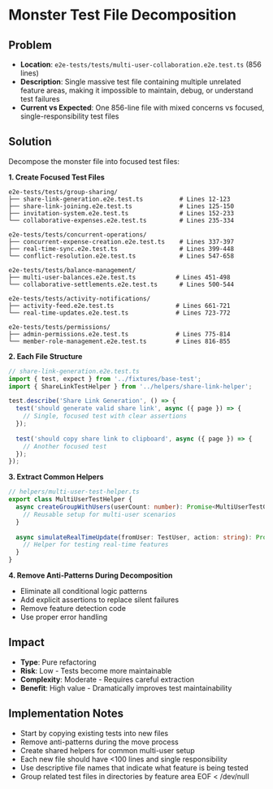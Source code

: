 # Monster Test File Decomposition

## Problem
- **Location**: `e2e-tests/tests/multi-user-collaboration.e2e.test.ts` (856 lines)
- **Description**: Single massive test file containing multiple unrelated feature areas, making it impossible to maintain, debug, or understand test failures
- **Current vs Expected**: One 856-line file with mixed concerns vs focused, single-responsibility test files

## Solution
Decompose the monster file into focused test files:

**1. Create Focused Test Files**
```
e2e-tests/tests/group-sharing/
├── share-link-generation.e2e.test.ts          # Lines 12-123
├── share-link-joining.e2e.test.ts             # Lines 125-150  
├── invitation-system.e2e.test.ts              # Lines 152-233
└── collaborative-expenses.e2e.test.ts         # Lines 235-334

e2e-tests/tests/concurrent-operations/
├── concurrent-expense-creation.e2e.test.ts    # Lines 337-397
├── real-time-sync.e2e.test.ts                 # Lines 399-448
└── conflict-resolution.e2e.test.ts            # Lines 547-658

e2e-tests/tests/balance-management/
├── multi-user-balances.e2e.test.ts           # Lines 451-498
└── collaborative-settlements.e2e.test.ts      # Lines 500-544

e2e-tests/tests/activity-notifications/
├── activity-feed.e2e.test.ts                 # Lines 661-721
└── real-time-updates.e2e.test.ts             # Lines 723-772

e2e-tests/tests/permissions/
├── admin-permissions.e2e.test.ts             # Lines 775-814
└── member-role-management.e2e.test.ts        # Lines 816-855
```

**2. Each File Structure**
```typescript
// share-link-generation.e2e.test.ts
import { test, expect } from '../fixtures/base-test';
import { ShareLinkTestHelper } from '../helpers/share-link-helper';

test.describe('Share Link Generation', () => {
  test('should generate valid share link', async ({ page }) => {
    // Single, focused test with clear assertions
  });
  
  test('should copy share link to clipboard', async ({ page }) => {
    // Another focused test
  });
});
```

**3. Extract Common Helpers**
```typescript
// helpers/multi-user-test-helper.ts
export class MultiUserTestHelper {
  async createGroupWithUsers(userCount: number): Promise<MultiUserTestGroup> {
    // Reusable setup for multi-user scenarios
  }
  
  async simulateRealTimeUpdate(fromUser: TestUser, action: string): Promise<void> {
    // Helper for testing real-time features
  }
}
```

**4. Remove Anti-Patterns During Decomposition**
- Eliminate all conditional logic patterns
- Add explicit assertions to replace silent failures
- Remove feature detection code
- Use proper error handling

## Impact
- **Type**: Pure refactoring
- **Risk**: Low - Tests become more maintainable
- **Complexity**: Moderate - Requires careful extraction
- **Benefit**: High value - Dramatically improves test maintainability

## Implementation Notes
- Start by copying existing tests into new files
- Remove anti-patterns during the move process
- Create shared helpers for common multi-user setup
- Each new file should have <100 lines and single responsibility
- Use descriptive file names that indicate what feature is being tested
- Group related test files in directories by feature area
EOF < /dev/null